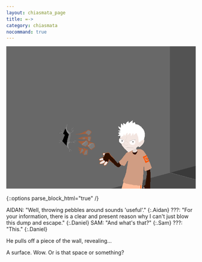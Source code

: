 ```yaml
---
layout: chiasmata_page
title: =->
category: chiasmata
nocommand: true
---
```


![029](/chiasmata/images/narrative/028.png)

{::options parse_block_html="true" /}
<div class="dialogue">
AIDAN: "Well, throwing pebbles around sounds 'useful'."
{:.Aidan}
???: "For your information, there is a clear and present reason why I can't just blow this dump and escape."
{:.Daniel}
SAM: "And what's that?"
{:.Sam}
???: "This."
{:.Daniel}
</div>

He pulls off a piece of the wall, revealing...

A surface. Wow. Or is that space or something?